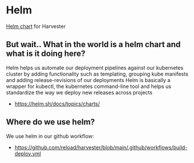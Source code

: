 # Helm
[Helm chart](./harvester/) for Harvester

## But wait.. What in the world is a helm chart and what is it doing here?
Helm helps us automate our deployment pipelines against our kubernetes cluster by adding functionality such as templating, grouping kube manifests and adding release-revisions of our deployments
Helm is basically a wrapper for kubectl, the kubernetes command-line tool and helps us standardize the way we deploy new releases across projects

- https://helm.sh/docs/topics/charts/

## Where do we use helm?
We use helm in our github workflow:
- https://github.com/reload/harvester/blob/main/.github/workflows/build-deploy.yml
